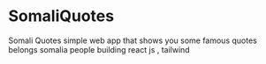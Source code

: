 # SomaliQuotes
Somali Quotes simple web app that shows you some famous quotes belongs somalia people building react js , tailwind
